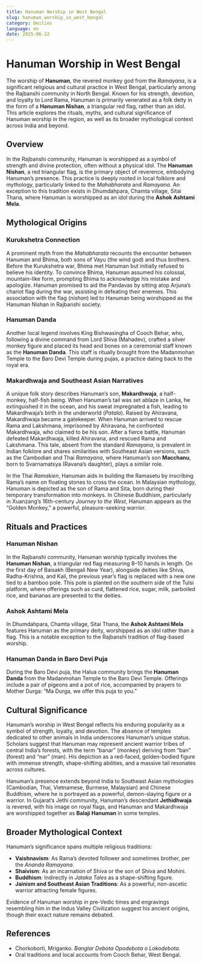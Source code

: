 ```yaml
---
title: Hanuman Worship in West Bengal
slug: hanuman_worship_in_west_bengal
category: Deities
language: en
date: 2025-06-22
---
```


# Hanuman Worship in West Bengal

The worship of **Hanuman**, the revered monkey god from the *Ramayana*, is a significant religious and cultural practice in West Bengal, particularly among the Rajbanshi community in North Bengal. Known for his strength, devotion, and loyalty to Lord Rama, Hanuman is primarily venerated as a folk deity in the form of a **Hanuman Nishan**, a triangular red flag, rather than an idol. This article explores the rituals, myths, and cultural significance of Hanuman worship in the region, as well as its broader mythological context across India and beyond.

## Overview
In the Rajbanshi community, Hanuman is worshipped as a symbol of strength and divine protection, often without a physical idol. The **Hanuman Nishan**, a red triangular flag, is the primary object of reverence, embodying Hanuman’s presence. This practice is deeply rooted in local folklore and mythology, particularly linked to the *Mahabharata* and *Ramayana*. An exception to this tradition exists in Dhumdahpara, Chamta village, Sitai Thana, where Hanuman is worshipped as an idol during the **Ashok Ashtami Mela**.

## Mythological Origins
### Kurukshetra Connection
A prominent myth from the *Mahabharata* recounts the encounter between Hanuman and Bhima, both sons of Vayu (the wind god) and thus brothers. Before the Kurukshetra war, Bhima met Hanuman but initially refused to believe his identity. To convince Bhima, Hanuman assumed his colossal, mountain-like form, prompting Bhima to acknowledge his mistake and apologize. Hanuman promised to aid the Pandavas by sitting atop Arjuna’s chariot flag during the war, assisting in defeating their enemies. This association with the flag (*nishan*) led to Hanuman being worshipped as the Hanuman Nishan in Rajbanshi society.

### Hanuman Danda
Another local legend involves King Bishwasingha of Cooch Behar, who, following a divine command from Lord Shiva (Mahadev), crafted a silver monkey figure and placed its head and bones on a ceremonial staff known as the **Hanuman Danda**. This staff is ritually brought from the Madanmohan Temple to the Baro Devi Temple during pujas, a practice dating back to the royal era.

### Makardhwaja and Southeast Asian Narratives
A unique folk story describes Hanuman’s son, **Makardhwaja**, a half-monkey, half-fish being. When Hanuman’s tail was set ablaze in Lanka, he extinguished it in the ocean, and his sweat impregnated a fish, leading to Makardhwaja’s birth in the underworld (*Patala*). Raised by Ahiravana, Makardhwaja became a gatekeeper. When Hanuman arrived to rescue Rama and Lakshmana, imprisoned by Ahiravana, he confronted Makardhwaja, who claimed to be his son. After a fierce battle, Hanuman defeated Makardhwaja, killed Ahiravana, and rescued Rama and Lakshmana. This tale, absent from the standard *Ramayana*, is prevalent in Indian folklore and shares similarities with Southeast Asian versions, such as the Cambodian and Thai *Ramayana*, where Hanuman’s son **Macchanu**, born to Svarnamatsya (Ravana’s daughter), plays a similar role.

In the Thai *Ramakien*, Hanuman aids in building the Ramasetu by inscribing Rama’s name on floating stones to cross the ocean. In Malaysian mythology, Hanuman is depicted as the son of Rama and Sita, born during their temporary transformation into monkeys. In Chinese Buddhism, particularly in Xuanzang’s 16th-century *Journey to the West*, Hanuman appears as the “Golden Monkey,” a powerful, pleasure-seeking warrior.

## Rituals and Practices
### Hanuman Nishan
In the Rajbanshi community, Hanuman worship typically involves the **Hanuman Nishan**, a triangular red flag measuring 8–10 hands in length. On the first day of Baisakh (Bengali New Year), alongside deities like Shiva, Radha-Krishna, and Kali, the previous year’s flag is replaced with a new one tied to a bamboo pole. This pole is planted on the southern side of the Tulsi platform, where offerings such as curd, flattened rice, sugar, milk, parboiled rice, and bananas are presented to the deities.

### Ashok Ashtami Mela
In Dhumdahpara, Chamta village, Sitai Thana, the **Ashok Ashtami Mela** features Hanuman as the primary deity, worshipped as an idol rather than a flag. This is a notable exception to the Rajbanshi tradition of flag-based worship.

### Hanuman Danda in Baro Devi Puja
During the Baro Devi puja, the Halua community brings the **Hanuman Danda** from the Madanmohan Temple to the Baro Devi Temple. Offerings include a pair of pigeons and a pot of rice, accompanied by prayers to Mother Durga: “Ma Durga, we offer this puja to you.”

## Cultural Significance
Hanuman’s worship in West Bengal reflects his enduring popularity as a symbol of strength, loyalty, and devotion. The absence of temples dedicated to other animals in India underscores Hanuman’s unique status. Scholars suggest that Hanuman may represent ancient warrior tribes of central India’s forests, with the term “banar” (monkey) deriving from “ban” (forest) and “nar” (man). His depiction as a red-faced, golden-bodied figure with immense strength, shape-shifting abilities, and a massive tail resonates across cultures.

Hanuman’s presence extends beyond India to Southeast Asian mythologies (Cambodian, Thai, Vietnamese, Burmese, Malaysian) and Chinese Buddhism, where he is portrayed as a powerful, demon-slaying figure or a warrior. In Gujarat’s Jethi community, Hanuman’s descendant **Jethidhwaja** is revered, with his image on royal flags, and Hanuman and Makardhwaja are worshipped together as **Balaji Hanuman** in some temples.

## Broader Mythological Context
Hanuman’s significance spans multiple religious traditions:
- **Vaishnavism**: As Rama’s devoted follower and sometimes brother, per the *Ananda Ramayana*.
- **Shaivism**: As an incarnation of Shiva or the son of Shiva and Mohini.
- **Buddhism**: Indirectly in *Jataka Tales* as a shape-shifting figure.
- **Jainism and Southeast Asian Traditions**: As a powerful, non-ascetic warrior attracting female figures.

Evidence of Hanuman worship in pre-Vedic times and engravings resembling him in the Indus Valley Civilization suggest his ancient origins, though their exact nature remains debated.


## References

- Chorkoborti, Mriganko. *Banglar Debota Opodebota o Lokodebota*.
- Oral traditions and local accounts from Cooch Behar, West Bengal.